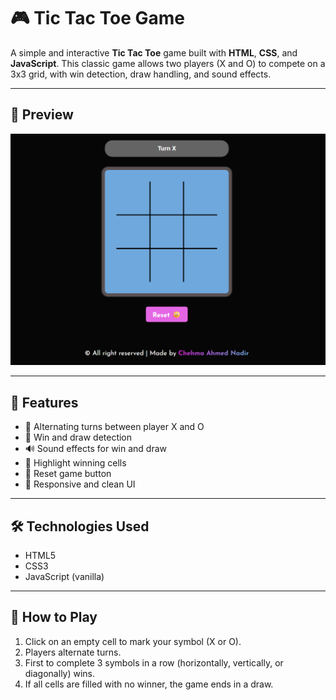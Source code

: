 # 🎮 Tic Tac Toe Game

A simple and interactive **Tic Tac Toe** game built with **HTML**, **CSS**, and **JavaScript**. This classic game allows two players (X and O) to compete on a 3x3 grid, with win detection, draw handling, and sound effects.

---

## 📸 Preview

![Tic Tac Toe Screenshot](./screenshot-TicTacToe.png)

---

## 🚀 Features

- 🔁 Alternating turns between player X and O
- 🧠 Win and draw detection
- 🔊 Sound effects for win and draw
- 🎨 Highlight winning cells
- 🧼 Reset game button
- 📱 Responsive and clean UI

---

## 🛠️ Technologies Used

- HTML5
- CSS3
- JavaScript (vanilla)

---

## 🧩 How to Play

1. Click on an empty cell to mark your symbol (X or O).
2. Players alternate turns.
3. First to complete 3 symbols in a row (horizontally, vertically, or diagonally) wins.
4. If all cells are filled with no winner, the game ends in a draw.

